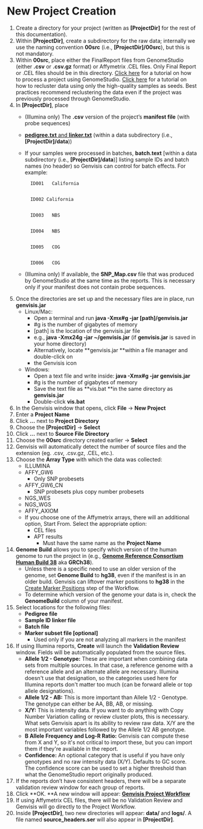 # New Project Creation

1. Create a directory for your project (written as **[ProjectDir]** for the rest of this documentation).
2. Within **[ProjectDir]**, create a subdirectory for the raw data; internally we use the naming convention **00src** (i.e., **[ProjectDir]/00src**), but this is not mandatory.
3. Within **00src**, place either the FinalReport files from GenomeStudio (either **.csv** or **.csv.gz** format) or Affymetrix .CEL files. Only Final Report or .CEL files should be in this directory. [Click here](https://docs.google.com/document/d/1BMu1zp8er9NY-QFRh-7ZOeX1HnGj_yAYYh3BarASwPY/edit#bookmark=id.2ab481w48low) for a tutorial on how to process a project using GenomeStudio. [Click here](https://docs.google.com/document/d/1BMu1zp8er9NY-QFRh-7ZOeX1HnGj_yAYYh3BarASwPY/edit#bookmark=kix.rnqrxmj63otl) for a tutorial on how to recluster data using only the high-quality samples as seeds. Best practices recommend reclustering the data even if the project was previously processed through GenomeStudio.
4. In **[ProjectDir]**, place
    * (Illumina only) The **.csv** version of the project’s **manifest file** (with probe sequences)
    * [**pedigree.txt** and **linker.txt**](#bookmark=id.3wqz7fyhw1k7) (within a data subdirectory (i.e., **[ProjectDir]/data**))
    * If your samples were processed in batches, **batch.text** [within a data subdirectory (i.e., **[ProjectDir]/data**)] listing sample IDs and batch names (no header) so Genvisis can control for batch effects. For example:

            ID001	California


            ID002 California


            ID003	NBS


            ID004	NBS


            ID005	COG


            ID006	COG

    * (Illumina only) If available, the **SNP_Map.csv** file that was produced by GenomeStudio at the same time as the reports. This is necessary only if your manifest does not contain probe sequences.
5. Once the directories are set up and the necessary files are in place, run **genvisis.jar**
    * Linux/Mac:
        * Open a terminal and run **java -Xmx#g -jar [path]/genvisis.jar**
        * #g is the number of gigabytes of memory
        * [path] is the location of the genvisis.jar file
        * e.g., **java -Xmx24g -jar ~/genvisis.jar** (if **genvisis.jar** is saved in your home directory)
        * Alternatively, locate **genvisis.jar **within a file manager and double-click on 
        * the Genvisis icon
    * Windows:
        * Open a text file and write inside: **java -Xmx#g -jar genvisis.jar**
        * #g is the number of gigabytes of memory
        * Save the text file as **vis.bat **in the same directory as **genvisis.jar**
        * Double-click **vis.bat**
6. In the Genvisis window that opens, click **File** → **New Project**
7. Enter a **Project Name**
8. Click **...** next to **Project Directory**
9. Choose the **[ProjectDir]** → **Select**
10. Click **...** next to **Source File Directory**
11. Choose the **00src** directory created earlier → **Select**
12. Genvisis will automatically detect the number of source files and the extension (eg. .csv, .csv.gz, .CEL, etc.).
13. Choose the **Array Type** with which the data was collected:
    * ILLUMINA
    * AFFY_GW6
        * Only SNP probesets
    * AFFY_GW6_CN
        * SNP probesets plus copy number probesets
    * NGS_WES
    * NGS_WGS
    * AFFY_AXIOM
    * If you choose one of the Affymetrix arrays, there will an additional option, Start From. Select the appropriate option:
        * CEL files
        * APT results
            * Must have the same name as the **Project Name**
14. **Genome Build** allows you to specify which version of the human genome to run the project in (e.g., **[Genome Reference Consortium Human Build 38](https://www.ncbi.nlm.nih.gov/assembly/GCF_000001405.26/)** aka **GRCh38**). 
    * Unless there is a specific need to use an older version of the genome, set **Genome Build** to **hg38**, even if the manifest is in an older build. Genvisis can liftover marker positions to **hg38** in the [Create Marker Positions](#bookmark=id.n8xlweakplyx) step of the Workflow.
    * To determine which version of the genome your data is in, check the **GenomeBuild** column of your manifest.
15. Select locations for the following files:
    * **Pedigree file**
    * **Sample ID linker file**
    * **Batch file**
    * **Marker subset file [optional]**
        * Used only if you are not analyzing all markers in the manifest
16. If using Illumina reports, **Create** will launch the **Validation Review** window. Fields will be automatically populated from the source files.
    * **Allele 1/2 - Genotype:** These are important when combining data sets from multiple sources. In that case, a reference genome with a reference allele and an alternate allele are necessary. Illumina doesn't use that designation, so the categories used here for Illumina reports don't matter too much (can be forward allele or top allele designations).
    * **Allele 1/2 - AB:** This is more important than Allele 1/2 - Genotype. The genotype can either be AA, BB, AB, or missing.
    * **X/Y:** This is intensity data. If you want to do anything with Copy Number Variation calling or review cluster plots, this is necessary. What sets Genvisis apart is its ability to review raw data. X/Y are the most important variables followed by the Allele 1/2 AB genotype.
    * **B Allele Frequency and Log-R Ratio:** Genvisis can compute these from X and Y, so it's not critical to import these, but you can import them if they're available in the report.
    * **Confidence:** An optional category that is useful if you have only genotypes and no raw intensity data (X/Y). Defaults to GC score. The confidence score can be used to set a higher threshold than what the GenomeStudio report originally produced.
17. If the reports don’t have consistent headers, there will be a separate validation review window for each group of reports.
18. Click **OK. **A new window will appear: **[Genvisis Project Workflow](#bookmark=id.s30o3wuyykva)**
19. If using Affymetrix CEL files, there will be no Validation Review and Genvisis will go directly to the Project Workflow.
20. Inside **[ProjectDir]**, two new directories will appear: **data/** and **logs/**. A file named **source_headers.ser** will also appear in **[ProjectDir]**.
